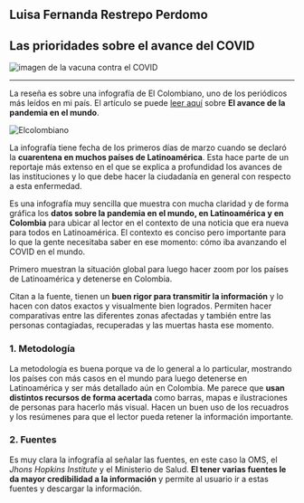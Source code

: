 
## Luisa Fernanda Restrepo Perdomo

## Las prioridades sobre el avance del COVID

![imagen de la vacuna contra el COVID](https://unctad.org/sites/default/files/2021-05/2021-05-12_CSTD_1200x675.jpg)

___

La reseña es sobre una infografía de El Colombiano, uno de los periódicos más leídos en mi país. El artículo se puede [leer aquí](https://www.elcolombiano.com/multimedia/infografias/las-prioridades-para-contener-avance-del-covid-19-BF12609228/) sobre **El avance de la pandemia en el mundo**.

![Elcolombiano](https://www.elcolombiano.com/documents/10157/0/1573x1142/0c0/0d0/none/11101/JXQG/image_content_35375315_20200311201312.jpg)

La infografía tiene fecha de los primeros días de marzo cuando se declaró la **cuarentena en muchos países de Latinoamérica**. Esta hace parte de un reportaje más extenso en el que se explica a profundidad los avances de las instituciones y lo que debe hacer la ciudadanía en general con respecto a esta enfermedad.

Es una infografía muy sencilla que muestra con mucha claridad y de forma gráfica los **datos sobre la pandemia en el mundo, en Latinoamérica y en Colombia** para ubicar al lector en el contexto de una noticia que era nueva para todos en Latinoamérica. El contexto es conciso pero importante para lo que la gente necesitaba saber en ese momento: cómo iba avanzando el COVID en el mundo. 

Primero muestran la situación global para luego hacer zoom por los países de Latinoamérica y detenerse en Colombia. 

Citan a la fuente, tienen un **buen rigor para transmitir la información** y lo hacen con datos exactos y visualmente bien logrados. Permiten hacer comparativas entre las diferentes zonas afectadas y también entre las personas contagiadas, recuperadas y las muertas hasta ese momento.

### 1. Metodología

La metodología es buena porque va de lo general a lo particular, mostrando los países con más casos en el mundo para luego detenerse en Latinoamérica y ser más detallado aún en Colombia. Me parece que **usan distintos recursos de forma acertada** como barras, mapas e ilustraciones de personas para hacerlo más visual. Hacen un buen uso de los recuadros y los resúmenes para que el lector pueda retener la información importante.  

### 2. Fuentes

Es muy clara la infografía al señalar las fuentes, en este caso la OMS, el *Jhons Hopkins Institute* y el Ministerio de Salud. **El tener varias fuentes le da mayor credibilidad a la información** y permite al usuario ir a estas fuentes y descargar la información.
